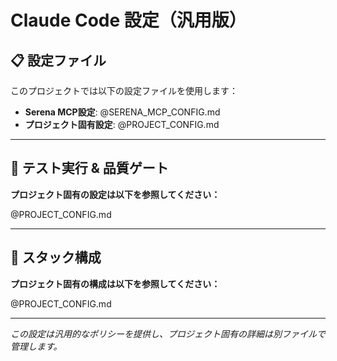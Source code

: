 # Claude Code 設定（汎用版）

## 📋 設定ファイル

このプロジェクトでは以下の設定ファイルを使用します：

- **Serena MCP設定**: @SERENA_MCP_CONFIG.md
- **プロジェクト固有設定**: @PROJECT_CONFIG.md

---

## 🧪 テスト実行 & 品質ゲート

**プロジェクト固有の設定は以下を参照してください：**

@PROJECT_CONFIG.md

---

## 🧩 スタック構成

**プロジェクト固有の構成は以下を参照してください：**

@PROJECT_CONFIG.md

---

*この設定は汎用的なポリシーを提供し、プロジェクト固有の詳細は別ファイルで管理します。*
